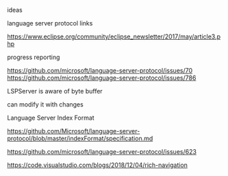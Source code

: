 ideas





language server protocol links


https://www.eclipse.org/community/eclipse_newsletter/2017/may/article3.php









progress reporting

https://github.com/microsoft/language-server-protocol/issues/70
https://github.com/microsoft/language-server-protocol/issues/786





LSPServer is aware of byte buffer

can modify it with changes








Language Server Index Format

https://github.com/Microsoft/language-server-protocol/blob/master/indexFormat/specification.md

https://github.com/microsoft/language-server-protocol/issues/623

https://code.visualstudio.com/blogs/2018/12/04/rich-navigation






